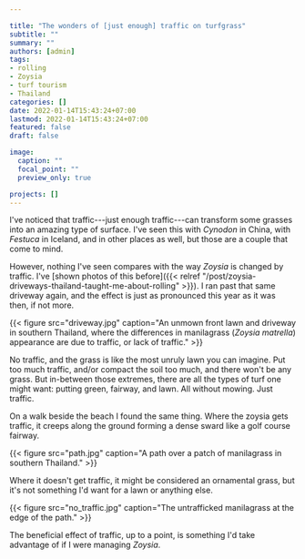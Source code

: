 ```yaml
---

title: "The wonders of [just enough] traffic on turfgrass"
subtitle: ""
summary: ""
authors: [admin]
tags: 
- rolling
- Zoysia
- turf tourism
- Thailand
categories: []
date: 2022-01-14T15:43:24+07:00
lastmod: 2022-01-14T15:43:24+07:00
featured: false
draft: false

image:
  caption: ""
  focal_point: ""
  preview_only: true

projects: []
---
```


I've noticed that traffic---just enough traffic---can transform some grasses into an amazing type of surface. I've seen this with *Cynodon* in China, with *Festuca* in Iceland, and in other places as well, but those are a couple that come to mind. 

However, nothing I've seen compares with the way *Zoysia* is changed by traffic. I've [shown photos of this before]({{< relref "/post/zoysia-driveways-thailand-taught-me-about-rolling" >}}). I ran past that same driveway again, and the effect is just as pronounced this year as it was then, if not more. 

{{< figure src="driveway.jpg" caption="An unmown front lawn and driveway in southern Thailand, where the differences in manilagrass (*Zoysia matrella*) appearance are due to traffic, or lack of traffic." >}}

No traffic, and the grass is like the most unruly lawn you can imagine. Put too much traffic, and/or compact the soil too much, and there won't be any grass. But in-between those extremes, there are all the types of turf one might want: putting green, fairway, and lawn. All without mowing. Just traffic.

On a walk beside the beach I found the same thing. Where the zoysia gets traffic, it creeps along the ground forming a dense sward like a golf course fairway.

{{< figure src="path.jpg" caption="A path over a patch of manilagrass in southern Thailand." >}}

Where it doesn't get traffic, it might be considered an ornamental grass, but it's not something I'd want for a lawn or anything else.

{{< figure src="no_traffic.jpg" caption="The untrafficked manilagrass at the edge of the path." >}}

The beneficial effect of traffic, up to a point, is something I'd take advantage of if I were managing *Zoysia*.


